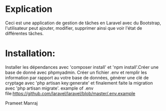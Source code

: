 # Explication

Ceci est une application de gestion de tâches en Laravel avec du Bootstrap, l'utilisateur peut ajouter, modifier, supprimer ainsi que voir l'état de différentes tâches.


# Installation:

Installer les dépendances avec 'composer install' et 'npm install'.Créer une base de donné avec phpmyadmin. Créer un fichier .env et remplir les information par rapport au votre base de données, générer une clé de cryptage avec 'php artisan key:generate' et finalement faite la migration avec 'php artisan migrate'.
example of .env file:https://github.com/laravel/laravel/blob/master/.env.example

Prameet Manraj